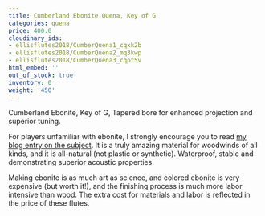 ```yaml
---
title: Cumberland Ebonite Quena, Key of G
categories: quena
price: 400.0
cloudinary_ids:
- ellisflutes2018/CumberQuena1_cqxk2b
- ellisflutes2018/CumberQuena2_mq3kwp
- ellisflutes2018/CumberQuena3_cqpt5v
html_embed: ''
out_of_stock: true
inventory: 0
weight: '450'
---
```


Cumberland Ebonite, Key of G, Tapered bore for enhanced projection and superior tuning. 

For players unfamiliar with ebonite, I strongly encourage you to read [my blog entry on the subject](http://ellisflutes.com/blog/what-is-ebonite).  It is a truly amazing material for woodwinds of all kinds, and it is all-natural (not plastic or synthetic).  Waterproof, stable and demonstrating superior acoustic properties.

Making ebonite is as much art as science, and colored ebonite is very expensive (but worth it!), and the finishing process is much more labor intensive than wood.  The extra cost for materials and labor is reflected in the price of these flutes.